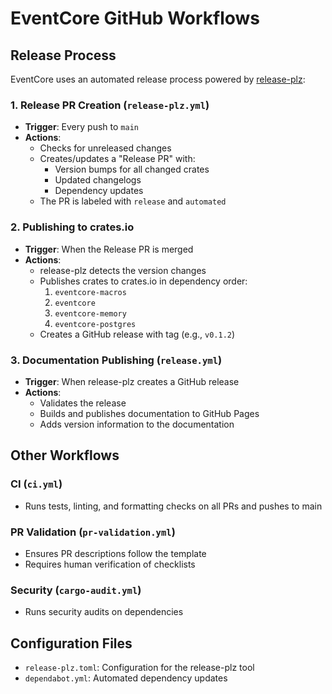 # EventCore GitHub Workflows

## Release Process

EventCore uses an automated release process powered by [release-plz](https://release-plz.ieni.dev/):

### 1. Release PR Creation (`release-plz.yml`)
- **Trigger**: Every push to `main`
- **Actions**:
  - Checks for unreleased changes
  - Creates/updates a "Release PR" with:
    - Version bumps for all changed crates
    - Updated changelogs
    - Dependency updates
  - The PR is labeled with `release` and `automated`

### 2. Publishing to crates.io
- **Trigger**: When the Release PR is merged
- **Actions**:
  - release-plz detects the version changes
  - Publishes crates to crates.io in dependency order:
    1. `eventcore-macros`
    2. `eventcore`
    3. `eventcore-memory`
    4. `eventcore-postgres`
  - Creates a GitHub release with tag (e.g., `v0.1.2`)

### 3. Documentation Publishing (`release.yml`)
- **Trigger**: When release-plz creates a GitHub release
- **Actions**:
  - Validates the release
  - Builds and publishes documentation to GitHub Pages
  - Adds version information to the documentation

## Other Workflows

### CI (`ci.yml`)
- Runs tests, linting, and formatting checks on all PRs and pushes to main

### PR Validation (`pr-validation.yml`)
- Ensures PR descriptions follow the template
- Requires human verification of checklists

### Security (`cargo-audit.yml`)
- Runs security audits on dependencies

## Configuration Files

- `release-plz.toml`: Configuration for the release-plz tool
- `dependabot.yml`: Automated dependency updates
